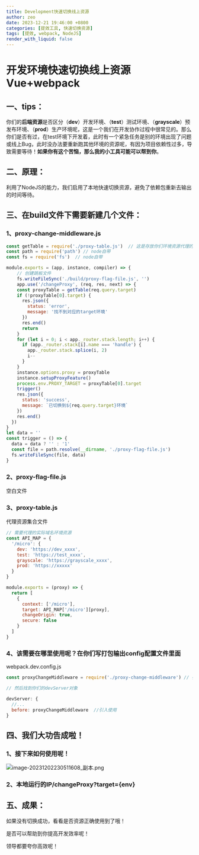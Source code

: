 ```yaml
---
title: Development快速切换线上资源
author: zeo
date: 2023-12-21 19:46:00 +0800
categories: [提效工具, 快速切换资源]
tags: [提效, webpack, NodeJS]
render_with_liquid: false
---
```


# 开发环境快速切换线上资源Vue+webpack

## 一、**tips**：

你们的**后端资源**是否区分（**dev**）开发环境、（**test**）测试环境、（**grayscale**）预发布环境、（**prod**）生产环境呢，这是一个我们在开发协作过程中很常见的。那么你们是否有过，在test环境下开发着，此时有一个紧急任务是别的环境出现了问题或线上Bug，此时没办法要重新跑其他环境的资源呢，有因为项目依赖性过多，导致需要等待！**如果你有这个苦恼，那么我的小工具可能可以帮到你**。

## 二、原理：

利用了NodeJS的能力，我们启用了本地快速切换资源，避免了依赖包重新去输出的时间等待。



## 三、在build文件下需要新建几个文件：

### 1、proxy-change-middleware.js

````javascript
const getTable = require('./proxy-table.js')  // 这是存放你们环境资源代理的文件
const path = require('path') // node自带
const fs = require('fs')  // node自带

module.exports = (app, instance, compiler) => {
	// 创建跳板文件
	fs.writeFileSync('./build/proxy-flag-file.js', '')
	app.use('/changeProxy', (req, res, next) => {
    const proxyTable = getTable(req.query.target)
    if (!proxyTable[0].target) {
      res.json({
        status: 'error',
        message: '找不到对应的target环境'
      })
      res.end()
      return
    }
    for (let i = 0; i < app._router.stack.length; i++) {
      if (app._router.stack[i].name === 'handle') {
        app._router.stack.splice(i, 2)
        i--
      }
    }
    instance.options.proxy = proxyTable
    instance.setupProxyFeature()
    process.env.PROXY_TARGET = proxyTable[0].target
    trigger()
    res.json({
      status: 'success',
      message: `已切换到${req.query.target}环境`
    })
    res.end()
  })
}
let data = ''
const trigger = () => {
  data = data ? '' : '1'
  const file = path.resolve(__dirname, './proxy-flag-file.js')
  fs.writeFileSync(file, data)
}
````



### 2、proxy-flag-file.js

空白文件



### 3、proxy-table.js

代理资源集合文件

````javascript
// 需要代理的实际域名环境资源
const API_MAP = {
  '/micro': {
    dev: 'https://dev_xxxx',
    test: 'https://test_xxxx',
    grayscale: 'https://grayscale_xxxx',
    prod: 'https://xxxxx'
  }
}

module.exports = (proxy) => {
  return [
    {
      context: ['/micro'],
      target: API_MAP['/micro'][proxy],
      changeOrigin: true,
      secure: false
    }
  ]
}
````



### 4、该需要在哪里使用呢？在你们写打包输出config配置文件里面

webpack.dev.config.js

````javascript
const proxyChangeMiddleware = require('./proxy-change-middleware') // 引入我们的文件

// 然后找到你们的devServer对象

devServer: {
  //...
  before: proxyChangeMiddleware  //引入使用
}
````



## 四、我们大功告成啦！



### 1、接下来如何使用呢！


![image-20231202230511608_副本.png](https://p9-juejin.byteimg.com/tos-cn-i-k3u1fbpfcp/74276c9a821548f3bdfa924f77e824c7~tplv-k3u1fbpfcp-jj-mark:0:0:0:0:q75.image#?w=1354&h=418&s=51849&e=png&b=121212)

### 2、本地运行的IP/changeProxy?target={env}



## 五、成果：

如果没有切换成功，看看是否资源正确使用到了哦！

是否可以帮助到你提高开发效率呢！

领导都要夸你高效呢！